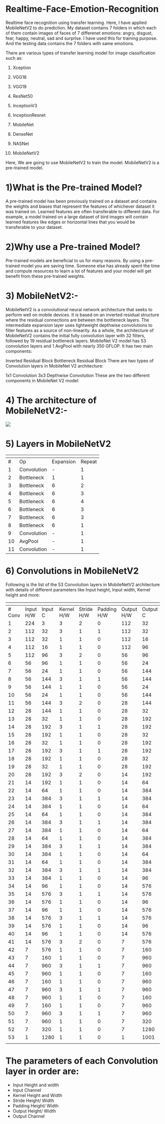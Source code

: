 # Realtime-Face-Emotion-Recognition

Realtime face recognition using transfer learning.
Here, I have applied MobileNetV2 to do prediction. My dataset contains 7 folders in which each of them contain images of faces of 7 differenet emotions:
angry, disgust, fear, happy, neutral, sad and surprise. I have used this for training purpose. And the testing data contains the 7 folders with same emotions.

There are various types of  transfer learning model for image classification such as: 

1) Xception

2) VGG16

3) VGG19

4) ResNet50

5) InceptionV3

6) InceptionResnet

7) MobileNet

8) DenseNet

9) NASNet

10) MobileNetV2



Here, We are going to use MobileNetV2 to train the model. MobileNetV2 is a pre-trained model.

# 1)What is the Pre-trained Model?

A pre-trained model has been previously trained on a dataset and contains the weights and biases that represent 
the features of whichever dataset it was trained on. Learned features are often transferable to different data. 
For example, a model trained on a large dataset of bird images will contain learned features like edges or 
horizontal lines that you would be transferable to your dataset.


# 2)Why use a Pre-trained Model?

Pre-trained models are beneficial to us for many reasons. By using a pre-trained model you are saving time. 
Someone else has already spent the time and compute resources to learn a lot of features and your model will get benefit from these pre-trained weights.

# 3) MobileNetV2:-

MobileNetV2 is a convolutional neural network architecture that seeks to perform well on mobile devices. It is based on an inverted residual structure where the 
residual connections are between the bottleneck layers. The intermediate expansion layer uses lightweight depthwise convolutions to filter features as a source of 
non-linearity. As a whole, the architecture of MobileNetV2 contains the initial fully convolution layer with 32 filters, followed by 19 residual bottleneck layers.
MobileNet V2 model has 53 convolution layers and 1 AvgPool with nearly 350 GFLOP. It has two main components:

Inverted Residual Block
Bottleneck Residual Block
There are two types of Convolution layers in MobileNet V2 architecture:

1x1 Convolution
3x3 Depthwise Convolution
These are the two different components in MobileNet V2 model:

# 4) The architecture of MobileNetV2:-

![](https://iq.opengenus.org/content/images/2020/11/conv_mobilenet_v2.jpg)

# 5) Layers in MobileNetV2
<table>
<thead>
<tr>
<th></th>
<th></th>
<th></th>
<th></th>
</tr>
</thead>
<tbody>
<tr>
<td>#</td>
<td>Op</td>
<td>Expansion</td>
<td>Repeat</td>
</tr>
<tr>
<td>1</td>
<td>Convolution</td>
<td>-</td>
<td>1</td>
</tr>
<tr>
<td>2</td>
<td>Bottleneck</td>
<td>1</td>
<td>1</td>
</tr>
<tr>
<td>3</td>
<td>Bottleneck</td>
<td>6</td>
<td>2</td>
</tr>
<tr>
<td>4</td>
<td>Bottleneck</td>
<td>6</td>
<td>3</td>
</tr>
<tr>
<td>5</td>
<td>Bottleneck</td>
<td>6</td>
<td>4</td>
</tr>
<tr>
<td>6</td>
<td>Bottleneck</td>
<td>6</td>
<td>3</td>
</tr>
<tr>
<td>7</td>
<td>Bottleneck</td>
<td>6</td>
<td>3</td>
</tr>
<tr>
<td>8</td>
<td>Bottleneck</td>
<td>6</td>
<td>1</td>
</tr>
<tr>
<td>9</td>
<td>Convolution</td>
<td>-</td>
<td>1</td>
</tr>
<tr>
<td>10</td>
<td>AvgPool</td>
<td>-</td>
<td>1</td>
</tr>
<tr>
<td>11</td>
<td>Convolution</td>
<td>-</td>
<td>1</td>
</tr>
</tbody>
</table>

# 6) Convolutions in MobileNetV2
Following is the list of the 53 Convolution layers in MobileNetV2 architecture with details of different parameters like Input height, Input width, Kernel height 
and more:
<table>
<thead>
<tr>
<th></th>
<th></th>
<th></th>
<th></th>
<th></th>
<th></th>
<th></th>
<th></th>
</tr>
</thead>
<tbody>
<tr>
<td># Conv</td>
<td>Input H/W</td>
<td>Input C</td>
<td>Kernel H/W</td>
<td>Stride H/W</td>
<td>Padding H/W</td>
<td>Output H/W</td>
<td>Output C</td>
</tr>
<tr>
<td>1</td>
<td>224</td>
<td>3</td>
<td>3</td>
<td>2</td>
<td>0</td>
<td>112</td>
<td>32</td>
</tr>
<tr>
<td>2</td>
<td>112</td>
<td>32</td>
<td>3</td>
<td>1</td>
<td>1</td>
<td>112</td>
<td>32</td>
</tr>
<tr>
<td>3</td>
<td>112</td>
<td>32</td>
<td>1</td>
<td>1</td>
<td>0</td>
<td>112</td>
<td>16</td>
</tr>
<tr>
<td>4</td>
<td>112</td>
<td>16</td>
<td>1</td>
<td>1</td>
<td>0</td>
<td>112</td>
<td>96</td>
</tr>
<tr>
<td>5</td>
<td>112</td>
<td>96</td>
<td>3</td>
<td>2</td>
<td>0</td>
<td>56</td>
<td>96</td>
</tr>
<tr>
<td>6</td>
<td>56</td>
<td>96</td>
<td>1</td>
<td>1</td>
<td>0</td>
<td>56</td>
<td>24</td>
</tr>
<tr>
<td>7</td>
<td>56</td>
<td>24</td>
<td>1</td>
<td>1</td>
<td>0</td>
<td>56</td>
<td>144</td>
</tr>
<tr>
<td>8</td>
<td>56</td>
<td>144</td>
<td>3</td>
<td>1</td>
<td>1</td>
<td>56</td>
<td>144</td>
</tr>
<tr>
<td>9</td>
<td>56</td>
<td>144</td>
<td>1</td>
<td>1</td>
<td>0</td>
<td>56</td>
<td>24</td>
</tr>
<tr>
<td>10</td>
<td>56</td>
<td>24</td>
<td>1</td>
<td>1</td>
<td>0</td>
<td>56</td>
<td>144</td>
</tr>
<tr>
<td>11</td>
<td>56</td>
<td>144</td>
<td>3</td>
<td>2</td>
<td>0</td>
<td>28</td>
<td>144</td>
</tr>
<tr>
<td>12</td>
<td>28</td>
<td>144</td>
<td>1</td>
<td>1</td>
<td>0</td>
<td>28</td>
<td>32</td>
</tr>
<tr>
<td>13</td>
<td>28</td>
<td>32</td>
<td>1</td>
<td>1</td>
<td>0</td>
<td>28</td>
<td>192</td>
</tr>
<tr>
<td>14</td>
<td>28</td>
<td>192</td>
<td>3</td>
<td>1</td>
<td>1</td>
<td>28</td>
<td>192</td>
</tr>
<tr>
<td>15</td>
<td>28</td>
<td>192</td>
<td>1</td>
<td>1</td>
<td>0</td>
<td>28</td>
<td>32</td>
</tr>
<tr>
<td>16</td>
<td>28</td>
<td>32</td>
<td>1</td>
<td>1</td>
<td>0</td>
<td>28</td>
<td>192</td>
</tr>
<tr>
<td>17</td>
<td>28</td>
<td>192</td>
<td>3</td>
<td>1</td>
<td>1</td>
<td>28</td>
<td>192</td>
</tr>
<tr>
<td>18</td>
<td>28</td>
<td>192</td>
<td>1</td>
<td>1</td>
<td>0</td>
<td>28</td>
<td>32</td>
</tr>
<tr>
<td>19</td>
<td>28</td>
<td>32</td>
<td>1</td>
<td>1</td>
<td>0</td>
<td>28</td>
<td>192</td>
</tr>
<tr>
<td>20</td>
<td>28</td>
<td>192</td>
<td>3</td>
<td>2</td>
<td>0</td>
<td>14</td>
<td>192</td>
</tr>
<tr>
<td>21</td>
<td>14</td>
<td>192</td>
<td>1</td>
<td>1</td>
<td>0</td>
<td>14</td>
<td>64</td>
</tr>
<tr>
<td>22</td>
<td>14</td>
<td>64</td>
<td>1</td>
<td>1</td>
<td>0</td>
<td>14</td>
<td>384</td>
</tr>
<tr>
<td>23</td>
<td>14</td>
<td>384</td>
<td>3</td>
<td>1</td>
<td>1</td>
<td>14</td>
<td>384</td>
</tr>
<tr>
<td>24</td>
<td>14</td>
<td>384</td>
<td>1</td>
<td>1</td>
<td>0</td>
<td>14</td>
<td>64</td>
</tr>
<tr>
<td>25</td>
<td>14</td>
<td>64</td>
<td>1</td>
<td>1</td>
<td>0</td>
<td>14</td>
<td>384</td>
</tr>
<tr>
<td>26</td>
<td>14</td>
<td>384</td>
<td>3</td>
<td>1</td>
<td>1</td>
<td>14</td>
<td>384</td>
</tr>
<tr>
<td>27</td>
<td>14</td>
<td>384</td>
<td>1</td>
<td>1</td>
<td>0</td>
<td>14</td>
<td>64</td>
</tr>
<tr>
<td>28</td>
<td>14</td>
<td>64</td>
<td>1</td>
<td>1</td>
<td>0</td>
<td>14</td>
<td>384</td>
</tr>
<tr>
<td>29</td>
<td>14</td>
<td>384</td>
<td>3</td>
<td>1</td>
<td>1</td>
<td>14</td>
<td>384</td>
</tr>
<tr>
<td>30</td>
<td>14</td>
<td>384</td>
<td>1</td>
<td>1</td>
<td>0</td>
<td>14</td>
<td>64</td>
</tr>
<tr>
<td>31</td>
<td>14</td>
<td>64</td>
<td>1</td>
<td>1</td>
<td>0</td>
<td>14</td>
<td>384</td>
</tr>
<tr>
<td>32</td>
<td>14</td>
<td>384</td>
<td>3</td>
<td>1</td>
<td>1</td>
<td>14</td>
<td>384</td>
</tr>
<tr>
<td>33</td>
<td>14</td>
<td>384</td>
<td>1</td>
<td>1</td>
<td>0</td>
<td>14</td>
<td>96</td>
</tr>
<tr>
<td>34</td>
<td>14</td>
<td>96</td>
<td>1</td>
<td>1</td>
<td>0</td>
<td>14</td>
<td>576</td>
</tr>
<tr>
<td>35</td>
<td>14</td>
<td>576</td>
<td>3</td>
<td>1</td>
<td>1</td>
<td>14</td>
<td>576</td>
</tr>
<tr>
<td>36</td>
<td>14</td>
<td>576</td>
<td>1</td>
<td>1</td>
<td>0</td>
<td>14</td>
<td>96</td>
</tr>
<tr>
<td>37</td>
<td>14</td>
<td>96</td>
<td>1</td>
<td>1</td>
<td>0</td>
<td>14</td>
<td>576</td>
</tr>
<tr>
<td>38</td>
<td>14</td>
<td>576</td>
<td>3</td>
<td>1</td>
<td>1</td>
<td>14</td>
<td>576</td>
</tr>
<tr>
<td>39</td>
<td>14</td>
<td>576</td>
<td>1</td>
<td>1</td>
<td>0</td>
<td>14</td>
<td>96</td>
</tr>
<tr>
<td>40</td>
<td>14</td>
<td>96</td>
<td>1</td>
<td>1</td>
<td>0</td>
<td>14</td>
<td>576</td>
</tr>
<tr>
<td>41</td>
<td>14</td>
<td>576</td>
<td>3</td>
<td>2</td>
<td>0</td>
<td>7</td>
<td>576</td>
</tr>
<tr>
<td>42</td>
<td>7</td>
<td>576</td>
<td>1</td>
<td>1</td>
<td>0</td>
<td>7</td>
<td>160</td>
</tr>
<tr>
<td>43</td>
<td>7</td>
<td>160</td>
<td>1</td>
<td>1</td>
<td>0</td>
<td>7</td>
<td>960</td>
</tr>
<tr>
<td>44</td>
<td>7</td>
<td>960</td>
<td>3</td>
<td>1</td>
<td>1</td>
<td>7</td>
<td>960</td>
</tr>
<tr>
<td>45</td>
<td>7</td>
<td>960</td>
<td>1</td>
<td>1</td>
<td>0</td>
<td>7</td>
<td>160</td>
</tr>
<tr>
<td>46</td>
<td>7</td>
<td>160</td>
<td>1</td>
<td>1</td>
<td>0</td>
<td>7</td>
<td>960</td>
</tr>
<tr>
<td>47</td>
<td>7</td>
<td>960</td>
<td>3</td>
<td>1</td>
<td>1</td>
<td>7</td>
<td>960</td>
</tr>
<tr>
<td>48</td>
<td>7</td>
<td>960</td>
<td>1</td>
<td>1</td>
<td>0</td>
<td>7</td>
<td>160</td>
</tr>
<tr>
<td>49</td>
<td>7</td>
<td>160</td>
<td>1</td>
<td>1</td>
<td>0</td>
<td>7</td>
<td>960</td>
</tr>
<tr>
<td>50</td>
<td>7</td>
<td>960</td>
<td>3</td>
<td>1</td>
<td>1</td>
<td>7</td>
<td>960</td>
</tr>
<tr>
<td>51</td>
<td>7</td>
<td>960</td>
<td>1</td>
<td>1</td>
<td>0</td>
<td>7</td>
<td>320</td>
</tr>
<tr>
<td>52</td>
<td>7</td>
<td>320</td>
<td>1</td>
<td>1</td>
<td>0</td>
<td>7</td>
<td>1280</td>
</tr>
<tr>
<td>53</td>
<td>1</td>
<td>1280</td>
<td>1</td>
<td>1</td>
<td>0</td>
<td>1</td>
<td>1001</td>
</tr>
<tr>
<td></td>
<td></td>
<td></td>
<td></td>
<td></td>
<td></td>
<td></td>
<td></td>
</tr>
</tbody>
</table>

# The parameters of each Convolution layer in order are:
<ul>
<li>Input Height and width</li>
<li>Input Channel</li>
<li>Kernel Height and Width</li>
<li>Stride Height/ Width</li>
<li>Padding Height/ Width</li>
<li>Output Height/ Width</li>
<li>Output Channel</li>
</ul>

